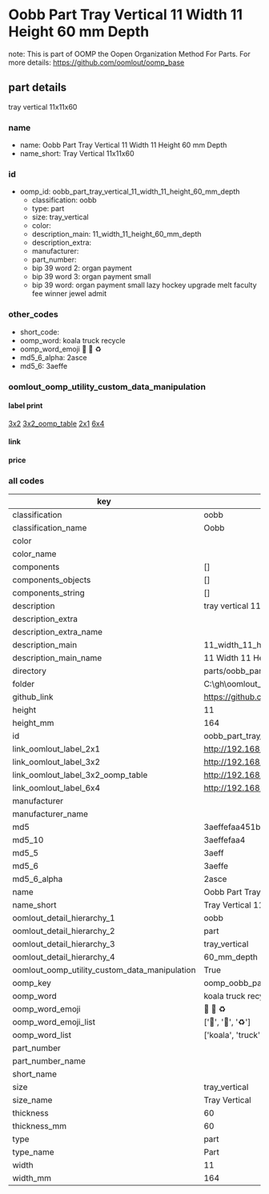 # Oobb Part Tray Vertical 11 Width 11 Height 60 mm Depth  

note: This is part of OOMP the Oopen Organization Method For Parts. For more details: https://github.com/oomlout/oomp_base

##  part details
  



tray vertical 11x11x60



### name
* name: Oobb Part Tray Vertical 11 Width 11 Height 60 mm Depth
* name_short: Tray Vertical 11x11x60 
### id
* oomp_id: oobb_part_tray_vertical_11_width_11_height_60_mm_depth
  * classification: oobb
  * type: part
  * size: tray_vertical
  * color: 
  * description_main: 11_width_11_height_60_mm_depth
  * description_extra: 
  * manufacturer: 
  * part_number: 
  * bip 39 word 2: organ payment
  * bip 39 word 3: organ payment small
  * bip 39 word: organ payment small lazy hockey upgrade melt faculty fee winner jewel admit

### other_codes
* short_code: 
* oomp_word: koala truck recycle
* oomp_word_emoji :koala: :truck: :recycle:
* md5_6_alpha: 2asce
* md5_6: 3aeffe






### oomlout_oomp_utility_custom_data_manipulation
#### label print
[3x2](http://192.168.1.245:1112/?label=oomp%202asce)
[3x2_oomp_table](http://192.168.1.108:1112/?label=oomp%202asce)
[2x1](http://192.168.1.242:1112/?label=oomp%202asce)
[6x4](http://192.168.1.55:1112/?label=oomp%202asce)    

#### link

                              

#### price







### all codes 
| key | value |  
| --- | --- |  
| classification | oobb |  
| classification_name | Oobb |  
| color |  |  
| color_name |  |  
| components | [] |  
| components_objects | [] |  
| components_string | [] |  
| description | tray vertical 11x11x60 |  
| description_extra |  |  
| description_extra_name |  |  
| description_main | 11_width_11_height_60_mm_depth |  
| description_main_name | 11 Width 11 Height 60 mm Depth |  
| directory | parts/oobb_part_tray_vertical_11_width_11_height_60_mm_depth |  
| folder | C:\gh\oomlout_oobb_version_4_generated_parts\parts\oobb_part_tray_vertical_11_width_11_height_60_mm_depth |  
| github_link | https://github.com/oomlout/oomlout_oomp_part_src/tree/main/parts/oobb_part_tray_vertical_11_width_11_height_60_mm_depth |  
| height | 11 |  
| height_mm | 164 |  
| id | oobb_part_tray_vertical_11_width_11_height_60_mm_depth |  
| link_oomlout_label_2x1 | http://192.168.1.242:1112/?label=oomp%202asce |  
| link_oomlout_label_3x2 | http://192.168.1.245:1112/?label=oomp%202asce |  
| link_oomlout_label_3x2_oomp_table | http://192.168.1.108:1112/?label=oomp%202asce |  
| link_oomlout_label_6x4 | http://192.168.1.55:1112/?label=oomp%202asce |  
| manufacturer |  |  
| manufacturer_name |  |  
| md5 | 3aeffefaa451b157bab637e798e86ce3 |  
| md5_10 | 3aeffefaa4 |  
| md5_5 | 3aeff |  
| md5_6 | 3aeffe |  
| md5_6_alpha | 2asce |  
| name | Oobb Part Tray Vertical 11 Width 11 Height 60 mm Depth |  
| name_short | Tray Vertical 11x11x60  |  
| oomlout_detail_hierarchy_1 | oobb |  
| oomlout_detail_hierarchy_2 | part |  
| oomlout_detail_hierarchy_3 | tray_vertical |  
| oomlout_detail_hierarchy_4 | 60_mm_depth |  
| oomlout_oomp_utility_custom_data_manipulation | True |  
| oomp_key | oomp_oobb_part_tray_vertical_11_width_11_height_60_mm_depth |  
| oomp_word | koala truck recycle |  
| oomp_word_emoji | :koala: :truck: :recycle: |  
| oomp_word_emoji_list | [':koala:', ':truck:', ':recycle:'] |  
| oomp_word_list | ['koala', 'truck', 'recycle'] |  
| part_number |  |  
| part_number_name |  |  
| short_name |  |  
| size | tray_vertical |  
| size_name | Tray Vertical |  
| thickness | 60 |  
| thickness_mm | 60 |  
| type | part |  
| type_name | Part |  
| width | 11 |  
| width_mm | 164 |  
